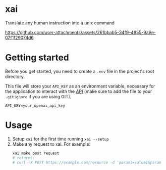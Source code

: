 # xai
Translate any human instruction into a unix command


https://github.com/user-attachments/assets/261bbab5-34f9-4855-9a9e-07f1f29074d6



# Getting started
Before you get started, you need to create a `.env` file in the project's root directory.

This file will store your `API_KEY` as an environment variable, necessary for the application to interact with the [API](https://platform.openai.com/docs/api-reference/authentication) (make sure to add the file to your `.gitignore` if you are using GIT).

```plaintext
API_KEY=your_openai_api_key
```

# Usage
1. Setup `xai` for the first time running `xai --setup`
2. Make any request to xai. For example:
   ```bash
   xai make post request
   # returns:
   # curl -X POST https://example.com/resource -d 'param1=value1&param2=value2'
   ```
